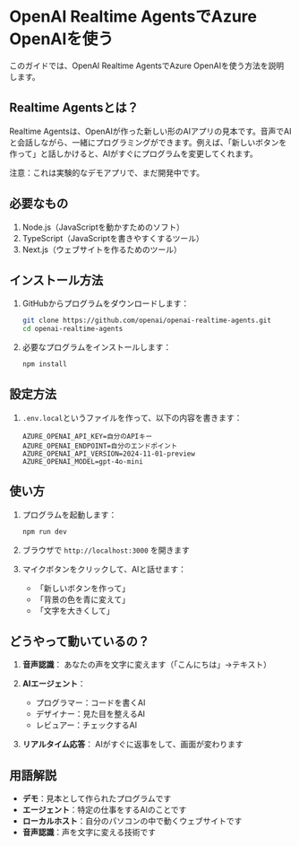 # OpenAI Realtime AgentsでAzure OpenAIを使う

このガイドでは、OpenAI Realtime AgentsでAzure OpenAIを使う方法を説明します。

## Realtime Agentsとは？

Realtime Agentsは、OpenAIが作った新しい形のAIアプリの見本です。音声でAIと会話しながら、一緒にプログラミングができます。例えば、「新しいボタンを作って」と話しかけると、AIがすぐにプログラムを変更してくれます。

注意：これは実験的なデモアプリで、まだ開発中です。

## 必要なもの

1. Node.js（JavaScriptを動かすためのソフト）
2. TypeScript（JavaScriptを書きやすくするツール）
3. Next.js（ウェブサイトを作るためのツール）

## インストール方法

1. GitHubからプログラムをダウンロードします：
   ```bash
   git clone https://github.com/openai/openai-realtime-agents.git
   cd openai-realtime-agents
   ```

2. 必要なプログラムをインストールします：
   ```bash
   npm install
   ```

## 設定方法

1. `.env.local`というファイルを作って、以下の内容を書きます：
   ```
   AZURE_OPENAI_API_KEY=自分のAPIキー
   AZURE_OPENAI_ENDPOINT=自分のエンドポイント
   AZURE_OPENAI_API_VERSION=2024-11-01-preview
   AZURE_OPENAI_MODEL=gpt-4o-mini
   ```

## 使い方

1. プログラムを起動します：
   ```bash
   npm run dev
   ```

2. ブラウザで `http://localhost:3000` を開きます

3. マイクボタンをクリックして、AIと話せます：
   - 「新しいボタンを作って」
   - 「背景の色を青に変えて」
   - 「文字を大きくして」

## どうやって動いているの？

1. **音声認識**：
   あなたの声を文字に変えます（「こんにちは」→テキスト）

2. **AIエージェント**：
   - プログラマー：コードを書くAI
   - デザイナー：見た目を整えるAI
   - レビュアー：チェックするAI

3. **リアルタイム応答**：
   AIがすぐに返事をして、画面が変わります

## 用語解説

- **デモ**：見本として作られたプログラムです
- **エージェント**：特定の仕事をするAIのことです
- **ローカルホスト**：自分のパソコンの中で動くウェブサイトです
- **音声認識**：声を文字に変える技術です
